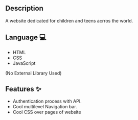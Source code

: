 
 ## Description
  A website dedicated for children and teens acrros the world.
   

 ## Language 💻
- HTML
- CSS
- JavaScript

(No External Library Used)

## Features ✨

- Authentication process with API.
- Cool multilevel Navigation bar.
- Cool CSS over pages of website
